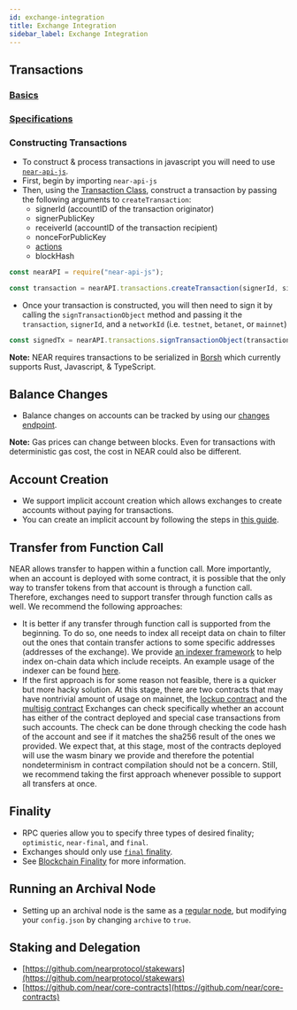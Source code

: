 ```yaml
---
id: exchange-integration
title: Exchange Integration
sidebar_label: Exchange Integration
---
```


## Transactions

  ### [Basics](https://docs.near.org/docs/concepts/transaction)

  ### [Specifications](https://nomicon.io/RuntimeSpec/Transactions.html)

  ### Constructing Transactions
  - To construct & process transactions in javascript you will need to use [`near-api-js`](https://docs.near.org/docs/roles/developer/examples/near-api-js/introduction).
  - First, begin by importing `near-api-js`
  - Then, using the [Transaction Class](https://near.github.io/near-api-js/classes/_transaction_.transaction.html), construct a transaction by passing the following arguments to `createTransaction`:
      - signerId (accountID of the transaction originator)
      - signerPublicKey
      - receiverId (accountID of the transaction recipient)
      - nonceForPublicKey
      - [actions](/docs/concepts/transaction#action)
      - blockHash

  ```js
  const nearAPI = require("near-api-js");
  
  const transaction = nearAPI.transactions.createTransaction(signerId, signerPublicKey, receiverId, nonceForPublicKey, actions, blockHash);
  ```
  - Once your transaction is constructed, you will then need to sign it by calling the `signTransactionObject` method and passing it the `transaction`, `signerId`, and a `networkId` (i.e. `testnet`, `betanet`, or `mainnet`)

  ```js
  const signedTx = nearAPI.transactions.signTransactionObject(transaction, signerId, networkId)
  ```

**Note:** NEAR requires transactions to be serialized in [Borsh](https://borsh.io/) which currently supports Rust, Javascript, & TypeScript.

## Balance Changes
  -  Balance changes on accounts can be tracked by using our [changes endpoint](https://docs.near.org/docs/api/rpc-experimental#changes).

**Note:** Gas prices can change between blocks. Even for transactions with deterministic gas cost, the cost in NEAR could also be different.

## Account Creation
  - We support implicit account creation which allows exchanges to create accounts without paying for transactions. 
  - You can create an implicit account by following the steps in [this guide](/docs/roles/integrator/implicit-accounts).
  
## Transfer from Function Call
NEAR allows transfer to happen within a function call. More importantly, when an account is deployed with some contract,
it is possible that the only way to transfer tokens from that account is through a function call. Therefore, exchanges
need to support transfer through function calls as well. We recommend the following approaches:
* It is better if any transfer through function call is supported from the beginning. To do so, one needs to index all
receipt data on chain to filter out the ones that contain transfer actions to some specific addresses (addresses of the exchange).
We provide [an indexer framework](https://github.com/nearprotocol/nearcore/tree/master/chain/indexer) to help index on-chain
data which include receipts. An example usage of the indexer can be found [here](https://github.com/nearprotocol/nearcore/tree/master/tools/indexer/example).
* If the first approach is for some reason not feasible, there is a quicker but more hacky solution. At this stage, there
are two contracts that may have nontrivial amount of usage on mainnet, the [lockup contract](https://github.com/near/core-contracts/tree/master/lockup) and the [multisig contract](https://github.com/near/core-contracts/tree/master/multisig)
Exchanges can check specifically whether an account has either of the contract deployed and special case transactions
from such accounts. The check can be done through checking the code hash of the account and see if it matches the sha256
result of the ones we provided. We expect that, at this stage, most of the contracts deployed will use the wasm binary
we provide and therefore the potential nondeterminism in contract compilation should not be a concern. Still, we recommend
taking the first approach whenever possible to support all transfers at once.


## Finality
 - RPC queries allow you to specify three types of desired finality; `optimistic`, `near-final`, and `final`.
 - Exchanges should only use [`final` finality](https://docs.near.org/docs/api/rpc-params#using-final-finality).
 - See [Blockchain Finality](https://docs.near.org/docs/roles/integrator/integrating#finality) for more information.

## Running an Archival Node
- Setting up an archival node is the same as a [regular node](https://docs.near.org/docs/local-setup/running-testnet), but modifying your `config.json` by changing `archive` to `true`.

## Staking and Delegation
- [https://github.com/nearprotocol/stakewars](https://github.com/nearprotocol/stakewars)  
- [https://github.com/near/core-contracts](https://github.com/near/core-contracts)
